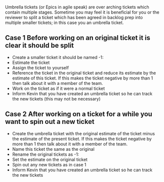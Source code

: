 Umbrella tickets (or Epics in agile speak) are over arching tickets which contain multiple stages. Sometime you may feel it is beneficial for you or the reviewer to split a ticket which has been agreed in backlog prep into multiple smaller tickets; in this case you an umbrella ticket.

## Case 1 Before working on an original ticket it is clear it should be split

* Create a smaller ticket it should be named <TICKET NUMBER>-1: <Ticket purpose>
* Estimate the ticket
* Assign the ticket to yourself
* Reference the ticket in the original ticket and reduce its estimate by the estimate of this ticket. If this makes the ticket negative by more than 1 then talk about it with a member of the team.
* Work on the ticket as if it were a normal ticket
* Inform Kevin that you have created an umbrella ticket so he can track the new tickets (this may not be necessary)

## Case 2 After working on a ticket for a while you want to spin out a new ticket

* Create the umbrella ticket with the original estimate of the ticket minus the estimate of the present ticket. If this makes the ticket negative by more than 1 then talk about it with a member of the team.
* Name this ticket the same as the original
* Rename the original tickets as <TICKET NUMBER>-1: <Ticket purpose>
* Set the estimate on the original ticket
* Spin out any new tickets as in case 1
* Inform Kevin that you have created an umbrella ticket so he can track the new tickets

